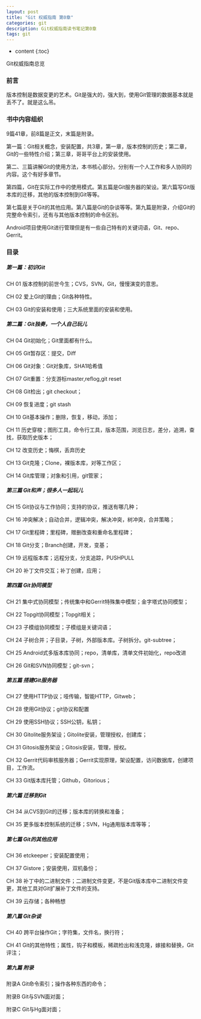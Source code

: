```yaml
---
layout: post
title: "Git 权威指南 第0章"
categories: git
description: Git权威指南读书笔记第0章
tags: git
---
```


* content
{:toc}

Git权威指南总览





### 前言

版本控制是数据变更的艺术。Git是强大的，强大到，使用Git管理的数据基本就是丢不了。就是这么吊。

### 书中内容组织

9篇41章，前8篇是正文，末篇是附录。

第一篇：Git相关概念，安装配置，共3章，第一章，版本控制的历史；第二章，Git的一些特性介绍；第三章，哥哥平台上的安装使用。

第二、三篇讲解Git的使用方法，本书核心部分。分别有一个人工作和多人协同的内容。这个有好多章节。

第四篇，Git在实际工作中的使用模式。第五篇是Git服务器的架设。第六篇写Git版本库的迁移，其他的版本控制到Git等等。

第七篇是关于Git的其他应用。第八篇是Git的杂谈等等。第九篇是附录，介绍Git的完整命令索引，还有与其他版本控制的命令区别。

Android项目使用Git进行管理但是有一些自己特有的关键词语，Git、repo、Gerrit。

### 目录

##### 第一篇：初识Git

CH 01 版本控制的前世今生；CVS，SVN，Git，慢慢演变的意思。

CH 02 爱上Git的理由；Git各种特性。

CH 03 Git的安装和使用；三大系统里面的安装和使用。

##### 第二篇：Git独奏，一个人自己玩儿

CH 04 Git初始化；Git里面都有什么。

CH 05 Git暂存区：提交，Diff

CH 06 Git对象：Git对象库，SHA1哈希值

CH 07 Git重置：分支游标master,reflog,git reset

CH 08 Git检出；git checkout；

CH 09 恢复进度；git stash

CH 10 Git基本操作；删除，恢复，移动，添加；

CH 11 历史穿梭；图形工具，命令行工具，版本范围，浏览日志，差分，追溯，查找，获取历史版本；

CH 12 改变历史；悔棋，丢弃历史

CH 13 Git克隆；Clone，裸版本库，对等工作区；

CH 14 Git库管理；对象和引用，git管家；

##### 第三篇 Git和声；很多人一起玩儿

CH 15 Git协议与工作协同；支持的协议，推送有哪几种；

CH 16 冲突解决；自动合并，逻辑冲突，解决冲突，树冲突，合并策略；

CH 17 Git里程碑；里程碑，赠删改查和重命名里程碑；

CH 18 Git分支；Branch创建，开发，变基；

CH 19 远程版本库；远程分支，分支追踪，PUSHPULL

CH 20 补丁文件交互；补丁创建，应用；

##### 第四篇 Git协同模型

CH 21 集中式协同模型；传统集中和Gerrit特殊集中模型；金字塔式协同模型；

CH 22 Topgit协同模型；Topgit相关；

CH 23 子模组协同模型；子模组是关键词语；

CH 24 子树合并；子目录，子树，外部版本库。子树拆分。git-subtree；

CH 25 Android式多版本库协同；repo，清单库，清单文件初始化，repo改进

CH 26 Git和SVN协同模型；git-svn；

##### 第五篇 搭建Git服务器

CH 27 使用HTTP协议；哑传输，智能HTTP，Gitweb；

CH 28 使用Git协议；git协议和配置

CH 29 使用SSH协议；SSH公钥，私钥；

CH 30 Gitolite服务架设；Gitolite安装，管理授权，创建库；

CH 31 Gitosis服务架设；Gitosis安装，管理，授权。

CH 32 Gerrit代码审核服务器；Gerrit实现原理，架设配置，访问数据库，创建项目，工作流。

CH 33 Git版本库托管；Github，Gitorious；

##### 第六篇 迁移到Git

CH 34 从CVS到Git的迁移；版本库的转换和准备；

CH 35 更多版本控制系统的迁移；SVN，Hg通用版本库等等；

##### 第七篇 Git的其他应用

CH 36 etckeeper；安装配置使用；

CH 37 Gistore；安装使用，双机备份；

CH 38 补丁中的二进制文件；二进制文件变更，不是Git版本库中二进制文件变更，其他工具对Git扩展补丁文件的支持。

CH 39 云存储；各种畅想

##### 第八篇 Git杂谈

CH 40 跨平台操作Git；字符集，文件名，换行符；

CH 41 Git的其他特性；属性，钩子和模板，稀疏检出和浅克隆，嫁接和替换，Git评注；

##### 第九篇 附录

附录A Git命令索引；操作各种东西的命令；

附录B Git与SVN面对面；

附录C Git与Hg面对面；





